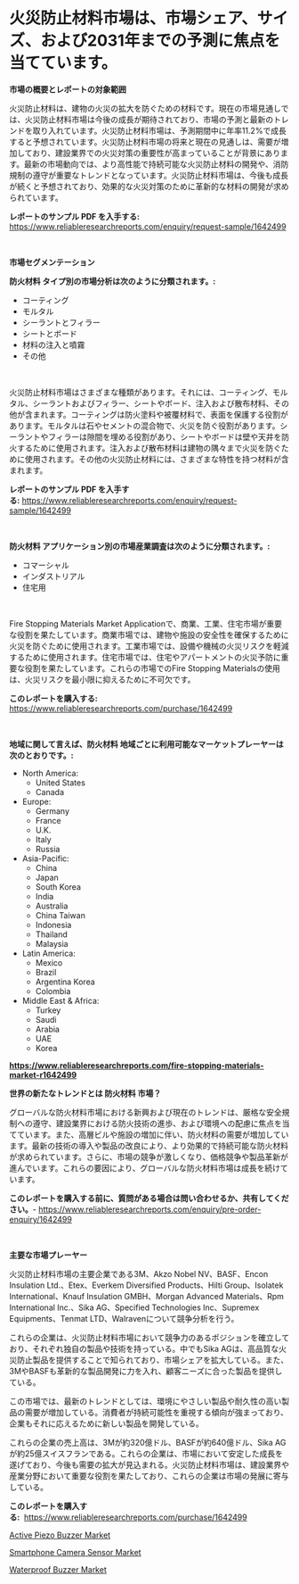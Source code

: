<p><h1>火災防止材料市場は、市場シェア、サイズ、および2031年までの予測に焦点を当てています。</h1></p><p><strong>市場の概要とレポートの対象範囲</strong></p>
<p><p>火災防止材料は、建物の火災の拡大を防ぐための材料です。現在の市場見通しでは、火災防止材料市場は今後の成長が期待されており、市場の予測と最新のトレンドを取り入れています。火災防止材料市場は、予測期間中に年率11.2%で成長すると予想されています。火災防止材料市場の将来と現在の見通しは、需要が増加しており、建設業界での火災対策の重要性が高まっていることが背景にあります。最新の市場動向では、より高性能で持続可能な火災防止材料の開発や、消防規制の遵守が重要なトレンドとなっています。火災防止材料市場は、今後も成長が続くと予想されており、効果的な火災対策のために革新的な材料の開発が求められています。</p></p>
<p><strong>レポートのサンプル PDF を入手する:</strong> <a href="https://www.reliableresearchreports.com/enquiry/request-sample/1642499">https://www.reliableresearchreports.com/enquiry/request-sample/1642499</a></p>
<p>&nbsp;</p>
<p><strong>市場セグメンテーション</strong></p>
<p><strong>防火材料 タイプ別の市場分析は次のように分類されます。:</strong></p>
<p><ul><li>コーティング</li><li>モルタル</li><li>シーラントとフィラー</li><li>シートとボード</li><li>材料の注入と噴霧</li><li>その他</li></ul></p>
<p>&nbsp;</p>
<p><p>火災防止材料市場はさまざまな種類があります。それには、コーティング、モルタル、シーラントおよびフィラー、シートやボード、注入および散布材料、その他が含まれます。コーティングは防火塗料や被覆材料で、表面を保護する役割があります。モルタルは石やセメントの混合物で、火災を防ぐ役割があります。シーラントやフィラーは隙間を埋める役割があり、シートやボードは壁や天井を防火するために使用されます。注入および散布材料は建物の隅々まで火災を防ぐために使用されます。その他の火災防止材料には、さまざまな特性を持つ材料が含まれます。</p></p>
<p><strong>レポートのサンプル PDF を入手する:</strong>&nbsp;<a href="https://www.reliableresearchreports.com/enquiry/request-sample/1642499">https://www.reliableresearchreports.com/enquiry/request-sample/1642499</a></p>
<p>&nbsp;</p>
<p><strong> 防火材料 アプリケーション別の市場産業調査は次のように分類されます。:</strong></p>
<p><ul><li>コマーシャル</li><li>インダストリアル</li><li>住宅用</li></ul></p>
<p>&nbsp;</p>
<p><p>Fire Stopping Materials Market Applicationで、商業、工業、住宅市場が重要な役割を果たしています。商業市場では、建物や施設の安全性を確保するために火災を防ぐために使用されます。工業市場では、設備や機械の火災リスクを軽減するために使用されます。住宅市場では、住宅やアパートメントの火災予防に重要な役割を果たしています。これらの市場でのFire Stopping Materialsの使用は、火災リスクを最小限に抑えるために不可欠です。</p></p>
<p><strong>このレポートを購入する:</strong>&nbsp; <a href="https://www.reliableresearchreports.com/purchase/1642499">https://www.reliableresearchreports.com/purchase/1642499</a></p>
<p>&nbsp;</p>
<p><strong>地域に関して言えば、防火材料 地域ごとに利用可能なマーケットプレーヤーは次のとおりです。:</strong></p>
<p><ul>
    <li>
        North America:
        <ul>
            <li>United States</li>
            <li>Canada</li>
        </ul>
    </li>
    <li>
        Europe:
        <ul>
            <li>Germany</li>
            <li>France</li>
            <li>U.K.</li>
            <li>Italy</li>
            <li>Russia</li>
        </ul>
    </li>
    <li>
        Asia-Pacific:
        <ul>
            <li>China</li>
            <li>Japan</li>
            <li>South Korea</li>
            <li>India</li>
            <li>Australia</li>
            <li>China Taiwan</li>
            <li>Indonesia</li>
            <li>Thailand</li>
            <li>Malaysia</li>
        </ul>
    </li>
    <li>
        Latin America:
        <ul>
            <li>Mexico</li>
            <li>Brazil</li>
            <li>Argentina Korea</li>
            <li>Colombia</li>
        </ul>
    </li>
    <li>
        Middle East & Africa:
        <ul>
            <li>Turkey</li>
            <li>Saudi</li>
            <li>Arabia</li>
            <li>UAE</li>
            <li>Korea</li>
        </ul>
    </li>
    </ul></p>
<p><strong><a href="https://www.reliableresearchreports.com/fire-stopping-materials-market-r1642499">https://www.reliableresearchreports.com/fire-stopping-materials-market-r1642499</a></strong>&nbsp;</p>
<p><strong>世界の新たなトレンドとは 防火材料 市場？</strong></p>
<p><p>グローバルな防火材料市場における新興および現在のトレンドは、厳格な安全規制への遵守、建設業界における防火技術の進歩、および環境への配慮に焦点を当てています。また、高層ビルや施設の増加に伴い、防火材料の需要が増加しています。最新の技術の導入や製品の改良により、より効果的で持続可能な防火材料が求められています。さらに、市場の競争が激しくなり、価格競争や製品革新が進んでいます。これらの要因により、グローバルな防火材料市場は成長を続けています。</p></p>
<p><strong>このレポートを購入する前に、質問がある場合は問い合わせるか、共有してください。</strong>- <a href="https://www.reliableresearchreports.com/enquiry/pre-order-enquiry/1642499">https://www.reliableresearchreports.com/enquiry/pre-order-enquiry/1642499</a></p>
<p>&nbsp;</p>
<p><strong>主要な市場プレーヤー</strong></p>
<p><p>火災防止材料市場の主要企業である3M、Akzo Nobel NV、BASF、Encon Insulation Ltd.、Etex、Everkem Diversified Products、Hilti Group、Isolatek International、Knauf Insulation GMBH、Morgan Advanced Materials、Rpm International Inc.、Sika AG、Specified Technologies Inc、Supremex Equipments、Tenmat LTD、Walravenについて競争分析を行う。</p><p>これらの企業は、火災防止材料市場において競争力のあるポジションを確立しており、それぞれ独自の製品や技術を持っている。中でもSika AGは、高品質な火災防止製品を提供することで知られており、市場シェアを拡大している。また、3MやBASFも革新的な製品開発に力を入れ、顧客ニーズに合った製品を提供している。</p><p>この市場では、最新のトレンドとしては、環境にやさしい製品や耐久性の高い製品の需要が増加している。消費者が持続可能性を重視する傾向が強まっており、企業もそれに応えるために新しい製品を開発している。</p><p>これらの企業の売上高は、3Mが約320億ドル、BASFが約640億ドル、Sika AGが約25億スイスフランである。これらの企業は、市場において安定した成長を遂げており、今後も需要の拡大が見込まれる。火災防止材料市場は、建設業界や産業分野において重要な役割を果たしており、これらの企業は市場の発展に寄与している。</p></p>
<p><strong>このレポートを購入する:</strong>&nbsp;&nbsp;<a href="https://www.reliableresearchreports.com/purchase/1642499">https://www.reliableresearchreports.com/purchase/1642499</a></p>
<p><p><a href="https://www.linkedin.com/pulse/active-piezo-buzzer-market-size-cagr-trends-2024-2030-inside-report-py83e?trackingId=kQtPDj4LEaFKmYeyZNrD3Q%3D%3D">Active Piezo Buzzer Market</a></p><p><a href="https://www.linkedin.com/pulse/smartphone-camera-sensor-market-trends-forecast-competitive-bpjqe?trackingId=bCJKccclWbM6m9D4HTE%2B7g%3D%3D">Smartphone Camera Sensor Market</a></p><p><a href="https://www.linkedin.com/pulse/waterproof-buzzer-market-size-trends-complete-industry-overview-wdw6e?trackingId=xJ3jvUytOCEprffMpt9rUA%3D%3D">Waterproof Buzzer Market</a></p></p>